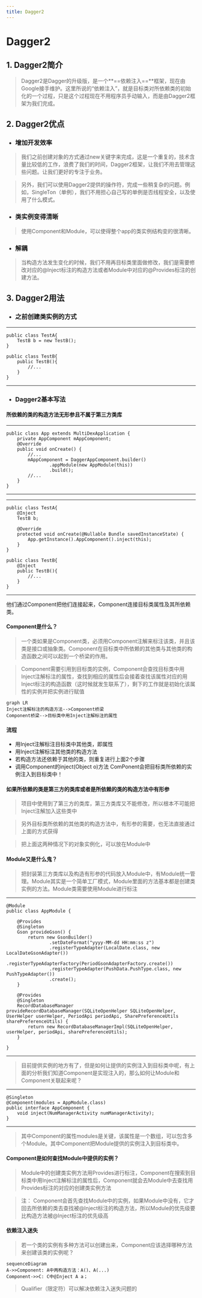 ```yaml
---
title: Dagger2
---
```


# Dagger2
## 1. Dagger2简介
> Dagger2是Dagger的升级版，是一个**==依赖注入==**框架，现在由Google接手维护。这里所说的“依赖注入”，就是目标类对所依赖类的初始化的一个过程，只是这个过程现在不用程序员手动输入，而是由Dagger2框架为我们完成。
## 2. Dagger2优点
- ### 增加开发效率
> 我们之前创建对象的方式通过new关键字来完成，这是一个重复的，技术含量比较低的工作，浪费了我们的时间，Dagger2框架，让我们不用去管理这些问题。让我们更好的专注于业务。

> 另外，我们可以使用Dagger2提供的操作符，完成一些稍复杂的问题。例如，SingleTon（单例），我们不用担心自己写的单例是否线程安全，以及使用了什么模式。
- ### 类实例变得清晰
> 使用Component和Module，可以使得整个app的类实例结构变的很清晰。
- ### 解耦
> 当构造方法发生变化的时候，我们不用再目标类里面做修改，我们是需要修改对应的@Inject标注的构造方法或者Module中对应的@Provides标注的创建方法。
## 3. Dagger2用法
- ### 之前创建类实例的方式

---
    public class TestA{
        TestB b = new TestB();
    }
    
    public class TestB{
        public TestB(){
            //...
        }
    }
---
- ### Dagger2基本写法
#### 所依赖的类的构造方法无形参且不属于第三方类库
---
    public class App extends MultiDexApplication {
        private AppComponent mAppComponent;
        @Override
        public void onCreate() {
            //...
            mAppComponent = DaggerAppComponent.builder()
                    .appModule(new AppModule(this))
                    .build();
            //...
        }
    }
---
---
    public class TestA{
        @Inject
        TestB b;
        
        @Override
        protected void onCreate(@Nullable Bundle savedInstanceState) {
            App.getInstance().AppComponent().inject(this);
        }
    }

    public class TestB{
        @Inject
        public TestB(){
            //...
        }
    }
---
他们通过Component把他们连接起来，Component连接目标类属性及其所依赖类。
#### Component是什么？
> 一个类如果是Component类，必须用Component注解来标注该类，并且该类是接口或抽象类。Component在目标类中所依赖的其他类与其他类的构造函数之间可以起到一个桥梁的作用。

> Component需要引用到目标类的实例，Component会查找目标类中用Inject注解标注的属性，查找到相应的属性后会接着查找该属性对应的用Inject标注的构造函数（这时候就发生联系了），剩下的工作就是初始化该属性的实例并把实例进行赋值


```
graph LR
Inject注解标注的构造方法-->Component桥梁
Component桥梁-->目标类中用Inject注解标注的属性
```
#### 流程

- 用Inject注解标注目标类中其他类，即属性
- 用Inject注解标注其他类的构造方法
- 若构造方法还依赖于其他的类，则重复进行上面2个步骤
- 调用Component的inject(Object o)方法
ComPonent会把目标类所依赖的实例注入到目标类中！

#### 如果所依赖的类是第三方的类库或者是所依赖的类的构造方法中有形参

> 项目中使用到了第三方的类库，第三方类库又不能修改，所以根本不可能把Inject注解加入这些类中

> 另外目标类所依赖的其他类的构造方法中，有形参的需要，也无法直接通过上面的方式获得

> 把上面这两种情况下的对象实例化，可以放在Module中

#### Module又是什么鬼？

> 把封装第三方类库以及构造有形参的代码放入Module中，有Module统一管理。Module其实是一个简单工厂模式，Module里面的方法基本都是创建类实例的方法。Module类需要使用Module进行标注

---
    @Module
    public class AppModule {

        @Provides
        @Singleton
        Gson provideGson() {
            return new GsonBuilder()
                    .setDateFormat("yyyy-MM-dd HH:mm:ss z")
                    .registerTypeAdapter(LocalDate.class, new LocalDateGsonAdapter())
                    .registerTypeAdapterFactory(PeriodGsonAdapterFactory.create())
                    .registerTypeAdapter(PushData.PushType.class, new PushTypeAdapter())
                    .create();
        }

        @Provides
        @Singleton
        RecordDatabaseManager provideRecordDatabaseManager(SQLiteOpenHelper SQLiteOpenHelper, UserHelper userHelper, PeriodApi periodApi, SharePreferenceUtils sharePreferenceUtils) {
            return new RecordDatabaseManagerImpl(SQLiteOpenHelper, userHelper, periodApi, sharePreferenceUtils);
        }
        
    }
---

> 目前提供实例的地方有了，但是如何让提供的实例注入到目标类中呢，有上面的分析我们知道Component是实现注入的，那么如何让Module和Component关联起来呢？


---

    @Singleton
    @Component(modules = AppModule.class)
    public interface AppComponent {
        void inject(NumManagerActivity numManagerActivity);
    }
---

> 其中Component的属性modules是关键，该属性是一个数组，可以包含多个Module。其中Component把Module提供的实例注入到目标类中。

#### Component是如何查找Module中提供的实例？

> Module中的创建类实例方法用Provides进行标注，Component在搜索到目标类中用Inject注解标注的属性后，Component就会去Module中去查找用Provides标注的对应的创建类实例方法

> 注： Component会首先查找Module中的实例，如果Module中没有，它才回去所依赖的类去查找被@Inject标注的构造方法，所以Module的优先级要比构造方法被@Inject标注的优先级高

#### 依赖注入迷失

> 若一个类的实例有多种方法可以创建出来，Component应该选择哪种方法来创建该类的实例呢？


```
sequenceDiagram
A->>Component: A中两构造方法：A()、A(...)
Component->>C: C中@Inject A a；
```

> Qualifier（限定符）可以解决依赖注入迷失问题的